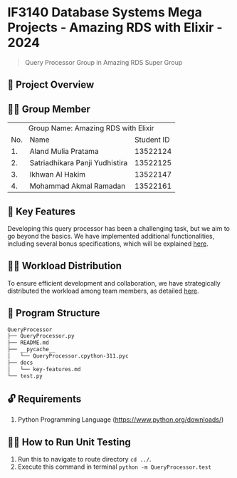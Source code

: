 # IF3140 Database Systems Mega Projects - Amazing RDS with Elixir - 2024
> Query Processor Group in Amazing RDS Super Group

## 🌠 Project Overview


## 💁‍♂️ Group Member
<table>
    <tr>
        <td colspan="3", align = "center"><center>Group Name: Amazing RDS with Elixir</center></td>
    </tr>
    <tr>
        <td>No.</td>
        <td>Name</td>
        <td>Student ID</td>
    </tr>
    <tr>
        <td>1.</td>
        <td>Aland Mulia Pratama</td>
        <td>13522124</td>
    </tr>
    <tr>
        <td>2.</td>
        <td>Satriadhikara Panji Yudhistira</td>
        <td>13522125</td>
    </tr>
    <tr>
        <td>3.</td>
        <td>Ikhwan Al Hakim</td>
        <td>13522147</td>
    </tr>
        <tr>
        <td>4.</td>
        <td>Mohammad Akmal Ramadan</td>
        <td>13522161</td>
    </tr>
</table>

## 🔑 Key Features
Developing this query processor has been a challenging task, but we aim to go beyond the basics. We have implemented additional functionalities, including several bonus specifications, which will be explained [here](./docs/key-features.md).

## 🧑‍⚖️ Workload Distribution
To ensure efficient development and collaboration, we have strategically distributed the workload among team members, as detailed [here](./docs/workload-distribution.md).

## 🗼 Program Structure
```bash
QueryProcessor
├── QueryProcessor.py
├── README.md
├── __pycache__
│   └── QueryProcessor.cpython-311.pyc
├── docs
│   └── key-features.md
└── test.py
```

## 🔓 Requirements
1. Python Programming Language (https://www.python.org/downloads/)

## 🏃‍♂️ How to Run Unit Testing
1. Run this to navigate to route directory `cd ../`.
2. Execute this command in terminal `python -m QueryProcessor.test` 